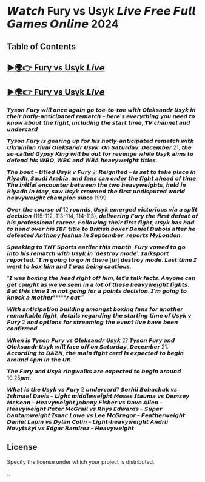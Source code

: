 

# 𝙒𝙖𝙩𝙘𝙝 Fury vs Usyk 𝙇𝙞𝙫𝙚 𝙁𝙧𝙚𝙚 𝙁𝙪𝙡𝙡 𝙂𝙖𝙢𝙚𝙨 𝙊𝙣𝙡𝙞𝙣𝙚 2024

## Table of Contents

<h2><a href="https://gamecdx.top/url/usyfury2"> ►🌍👉 Fury vs Usyk 𝙇𝙞𝙫𝙚 </a></h2>

<h2><a href="https://gamecdx.top/url/usyfury2"> ►🌍👉 Fury vs Usyk 𝙇𝙞𝙫𝙚 </a></h2>


𝙏𝙮𝙨𝙤𝙣 𝙁𝙪𝙧𝙮 𝙬𝙞𝙡𝙡 𝙤𝙣𝙘𝙚 𝙖𝙜𝙖𝙞𝙣 𝙜𝙤 𝙩𝙤𝙚-𝙩𝙤-𝙩𝙤𝙚 𝙬𝙞𝙩𝙝 𝙊𝙡𝙚𝙠𝙨𝙖𝙣𝙙𝙧 𝙐𝙨𝙮𝙠 𝙞𝙣 𝙩𝙝𝙚𝙞𝙧 𝙝𝙤𝙩𝙡𝙮-𝙖𝙣𝙩𝙞𝙘𝙞𝙥𝙖𝙩𝙚𝙙 𝙧𝙚𝙢𝙖𝙩𝙘𝙝 – 𝙝𝙚𝙧𝙚'𝙨 𝙚𝙫𝙚𝙧𝙮𝙩𝙝𝙞𝙣𝙜 𝙮𝙤𝙪 𝙣𝙚𝙚𝙙 𝙩𝙤 𝙠𝙣𝙤𝙬 𝙖𝙗𝙤𝙪𝙩 𝙩𝙝𝙚 𝙛𝙞𝙜𝙝𝙩, 𝙞𝙣𝙘𝙡𝙪𝙙𝙞𝙣𝙜 𝙩𝙝𝙚 𝙨𝙩𝙖𝙧𝙩 𝙩𝙞𝙢𝙚, 𝙏𝙑 𝙘𝙝𝙖𝙣𝙣𝙚𝙡 𝙖𝙣𝙙 𝙪𝙣𝙙𝙚𝙧𝙘𝙖𝙧𝙙

𝙏𝙮𝙨𝙤𝙣 𝙁𝙪𝙧𝙮 𝙞𝙨 𝙜𝙚𝙖𝙧𝙞𝙣𝙜 𝙪𝙥 𝙛𝙤𝙧 𝙝𝙞𝙨 𝙝𝙤𝙩𝙡𝙮-𝙖𝙣𝙩𝙞𝙘𝙞𝙥𝙖𝙩𝙚𝙙 𝙧𝙚𝙢𝙖𝙩𝙘𝙝 𝙬𝙞𝙩𝙝 𝙐𝙠𝙧𝙖𝙞𝙣𝙞𝙖𝙣 𝙧𝙞𝙫𝙖𝙡 𝙊𝙡𝙚𝙠𝙨𝙖𝙣𝙙𝙧 𝙐𝙨𝙮𝙠. 𝙊𝙣 𝙎𝙖𝙩𝙪𝙧𝙙𝙖𝙮, 𝘿𝙚𝙘𝙚𝙢𝙗𝙚𝙧 21, 𝙩𝙝𝙚 𝙨𝙤-𝙘𝙖𝙡𝙡𝙚𝙙 𝙂𝙮𝙥𝙨𝙮 𝙆𝙞𝙣𝙜 𝙬𝙞𝙡𝙡 𝙗𝙚 𝙤𝙪𝙩 𝙛𝙤𝙧 𝙧𝙚𝙫𝙚𝙣𝙜𝙚 𝙬𝙝𝙞𝙡𝙚 𝙐𝙨𝙮𝙠 𝙖𝙞𝙢𝙨 𝙩𝙤 𝙙𝙚𝙛𝙚𝙣𝙙 𝙝𝙞𝙨 𝙒𝘽𝙊, 𝙒𝘽𝘾 𝙖𝙣𝙙 𝙒𝘽𝘼 𝙝𝙚𝙖𝙫𝙮𝙬𝙚𝙞𝙜𝙝𝙩 𝙩𝙞𝙩𝙡𝙚𝙨.

𝙏𝙝𝙚 𝙗𝙤𝙪𝙩 – 𝙩𝙞𝙩𝙡𝙚𝙙 𝙐𝙨𝙮𝙠 𝙫 𝙁𝙪𝙧𝙮 2: 𝙍𝙚𝙞𝙜𝙣𝙞𝙩𝙚𝙙 – 𝙞𝙨 𝙨𝙚𝙩 𝙩𝙤 𝙩𝙖𝙠𝙚 𝙥𝙡𝙖𝙘𝙚 𝙞𝙣 𝙍𝙞𝙮𝙖𝙙𝙝, 𝙎𝙖𝙪𝙙𝙞 𝘼𝙧𝙖𝙗𝙞𝙖, 𝙖𝙣𝙙 𝙛𝙖𝙣𝙨 𝙘𝙖𝙣 𝙤𝙧𝙙𝙚𝙧 𝙩𝙝𝙚 𝙛𝙞𝙜𝙝𝙩 𝙖𝙝𝙚𝙖𝙙 𝙤𝙛 𝙩𝙞𝙢𝙚. 𝙏𝙝𝙚 𝙞𝙣𝙞𝙩𝙞𝙖𝙡 𝙚𝙣𝙘𝙤𝙪𝙣𝙩𝙚𝙧 𝙗𝙚𝙩𝙬𝙚𝙚𝙣 𝙩𝙝𝙚 𝙩𝙬𝙤 𝙝𝙚𝙖𝙫𝙮𝙬𝙚𝙞𝙜𝙝𝙩𝙨, 𝙝𝙚𝙡𝙙 𝙞𝙣 𝙍𝙞𝙮𝙖𝙙𝙝 𝙞𝙣 𝙈𝙖𝙮, 𝙨𝙖𝙬 𝙐𝙨𝙮𝙠 𝙘𝙧𝙤𝙬𝙣𝙚𝙙 𝙩𝙝𝙚 𝙛𝙞𝙧𝙨𝙩 𝙪𝙣𝙙𝙞𝙨𝙥𝙪𝙩𝙚𝙙 𝙬𝙤𝙧𝙡𝙙 𝙝𝙚𝙖𝙫𝙮𝙬𝙚𝙞𝙜𝙝𝙩 𝙘𝙝𝙖𝙢𝙥𝙞𝙤𝙣 𝙨𝙞𝙣𝙘𝙚 1999.

𝙊𝙫𝙚𝙧 𝙩𝙝𝙚 𝙘𝙤𝙪𝙧𝙨𝙚 𝙤𝙛 12 𝙧𝙤𝙪𝙣𝙙𝙨, 𝙐𝙨𝙮𝙠 𝙚𝙢𝙚𝙧𝙜𝙚𝙙 𝙫𝙞𝙘𝙩𝙤𝙧𝙞𝙤𝙪𝙨 𝙫𝙞𝙖 𝙖 𝙨𝙥𝙡𝙞𝙩 𝙙𝙚𝙘𝙞𝙨𝙞𝙤𝙣 (115-112, 113-114, 114-113), 𝙙𝙚𝙡𝙞𝙫𝙚𝙧𝙞𝙣𝙜 𝙁𝙪𝙧𝙮 𝙩𝙝𝙚 𝙛𝙞𝙧𝙨𝙩 𝙙𝙚𝙛𝙚𝙖𝙩 𝙤𝙛 𝙝𝙞𝙨 𝙥𝙧𝙤𝙛𝙚𝙨𝙨𝙞𝙤𝙣𝙖𝙡 𝙘𝙖𝙧𝙚𝙚𝙧. 𝙁𝙤𝙡𝙡𝙤𝙬𝙞𝙣𝙜 𝙩𝙝𝙚𝙞𝙧 𝙛𝙞𝙧𝙨𝙩 𝙛𝙞𝙜𝙝𝙩, 𝙐𝙨𝙮𝙠 𝙝𝙖𝙨 𝙝𝙖𝙙 𝙩𝙤 𝙝𝙖𝙣𝙙 𝙤𝙫𝙚𝙧 𝙝𝙞𝙨 𝙄𝘽𝙁 𝙩𝙞𝙩𝙡𝙚 𝙩𝙤 𝘽𝙧𝙞𝙩𝙞𝙨𝙝 𝙗𝙤𝙭𝙚𝙧 𝘿𝙖𝙣𝙞𝙚𝙡 𝘿𝙪𝙗𝙤𝙞𝙨 𝙖𝙛𝙩𝙚𝙧 𝙝𝙚 𝙙𝙚𝙛𝙚𝙖𝙩𝙚𝙙 𝘼𝙣𝙩𝙝𝙤𝙣𝙮 𝙅𝙤𝙨𝙝𝙪𝙖 𝙞𝙣 𝙎𝙚𝙥𝙩𝙚𝙢𝙗𝙚𝙧, 𝙧𝙚𝙥𝙤𝙧𝙩𝙨 𝙈𝙮𝙇𝙤𝙣𝙙𝙤𝙣.

𝙎𝙥𝙚𝙖𝙠𝙞𝙣𝙜 𝙩𝙤 𝙏𝙉𝙏 𝙎𝙥𝙤𝙧𝙩𝙨 𝙚𝙖𝙧𝙡𝙞𝙚𝙧 𝙩𝙝𝙞𝙨 𝙢𝙤𝙣𝙩𝙝, 𝙁𝙪𝙧𝙮 𝙫𝙤𝙬𝙚𝙙 𝙩𝙤 𝙜𝙤 𝙞𝙣𝙩𝙤 𝙝𝙞𝙨 𝙧𝙚𝙢𝙖𝙩𝙘𝙝 𝙬𝙞𝙩𝙝 𝙐𝙨𝙮𝙠 𝙞𝙣 ‘𝙙𝙚𝙨𝙩𝙧𝙤𝙮 𝙢𝙤𝙙𝙚’, 𝙏𝙖𝙡𝙠𝙨𝙥𝙤𝙧𝙩 𝙧𝙚𝙥𝙤𝙧𝙩𝙚𝙙. "𝙄'𝙢 𝙜𝙤𝙞𝙣𝙜 𝙩𝙤 𝙜𝙤 𝙞𝙣 𝙩𝙝𝙚𝙧𝙚 [𝙞𝙣] 𝙙𝙚𝙨𝙩𝙧𝙤𝙮 𝙢𝙤𝙙𝙚. 𝙇𝙖𝙨𝙩 𝙩𝙞𝙢𝙚 𝙄 𝙬𝙚𝙣𝙩 𝙩𝙤 𝙗𝙤𝙭 𝙝𝙞𝙢 𝙖𝙣𝙙 𝙄 𝙬𝙖𝙨 𝙗𝙚𝙞𝙣𝙜 𝙘𝙖𝙪𝙩𝙞𝙤𝙪𝙨.

"𝙄 𝙬𝙖𝙨 𝙗𝙤𝙭𝙞𝙣𝙜 𝙩𝙝𝙚 𝙝𝙚𝙖𝙙 𝙧𝙞𝙜𝙝𝙩 𝙤𝙛𝙛 𝙝𝙞𝙢, 𝙡𝙚𝙩'𝙨 𝙩𝙖𝙡𝙠 𝙛𝙖𝙘𝙩𝙨. 𝘼𝙣𝙮𝙤𝙣𝙚 𝙘𝙖𝙣 𝙜𝙚𝙩 𝙘𝙖𝙪𝙜𝙝𝙩 𝙖𝙨 𝙬𝙚'𝙫𝙚 𝙨𝙚𝙚𝙣 𝙞𝙣 𝙖 𝙡𝙤𝙩 𝙤𝙛 𝙩𝙝𝙚𝙨𝙚 𝙝𝙚𝙖𝙫𝙮𝙬𝙚𝙞𝙜𝙝𝙩 𝙛𝙞𝙜𝙝𝙩𝙨. 𝘽𝙪𝙩 𝙩𝙝𝙞𝙨 𝙩𝙞𝙢𝙚 𝙄'𝙢 𝙣𝙤𝙩 𝙜𝙤𝙞𝙣𝙜 𝙛𝙤𝙧 𝙖 𝙥𝙤𝙞𝙣𝙩𝙨 𝙙𝙚𝙘𝙞𝙨𝙞𝙤𝙣. 𝙄'𝙢 𝙜𝙤𝙞𝙣𝙜 𝙩𝙤 𝙠𝙣𝙤𝙘𝙠 𝙖 𝙢𝙤𝙩𝙝𝙚𝙧*****𝙧 𝙤𝙪𝙩."

𝙒𝙞𝙩𝙝 𝙖𝙣𝙩𝙞𝙘𝙞𝙥𝙖𝙩𝙞𝙤𝙣 𝙗𝙪𝙞𝙡𝙙𝙞𝙣𝙜 𝙖𝙢𝙤𝙣𝙜𝙨𝙩 𝙗𝙤𝙭𝙞𝙣𝙜 𝙛𝙖𝙣𝙨 𝙛𝙤𝙧 𝙖𝙣𝙤𝙩𝙝𝙚𝙧 𝙧𝙚𝙢𝙖𝙧𝙠𝙖𝙗𝙡𝙚 𝙛𝙞𝙜𝙝𝙩, 𝙙𝙚𝙩𝙖𝙞𝙡𝙨 𝙧𝙚𝙜𝙖𝙧𝙙𝙞𝙣𝙜 𝙩𝙝𝙚 𝙨𝙩𝙖𝙧𝙩𝙞𝙣𝙜 𝙩𝙞𝙢𝙚 𝙤𝙛 𝙐𝙨𝙮𝙠 𝙫 𝙁𝙪𝙧𝙮 2 𝙖𝙣𝙙 𝙤𝙥𝙩𝙞𝙤𝙣𝙨 𝙛𝙤𝙧 𝙨𝙩𝙧𝙚𝙖𝙢𝙞𝙣𝙜 𝙩𝙝𝙚 𝙚𝙫𝙚𝙣𝙩 𝙡𝙞𝙫𝙚 𝙝𝙖𝙫𝙚 𝙗𝙚𝙚𝙣 𝙘𝙤𝙣𝙛𝙞𝙧𝙢𝙚𝙙.

𝙒𝙝𝙚𝙣 𝙞𝙨 𝙏𝙮𝙨𝙤𝙣 𝙁𝙪𝙧𝙮 𝙫𝙨 𝙊𝙡𝙚𝙠𝙨𝙖𝙣𝙙𝙧 𝙐𝙨𝙮𝙠 2?
𝙏𝙮𝙨𝙤𝙣 𝙁𝙪𝙧𝙮 𝙖𝙣𝙙 𝙊𝙡𝙚𝙠𝙨𝙖𝙣𝙙𝙧 𝙐𝙨𝙮𝙠 𝙬𝙞𝙡𝙡 𝙛𝙖𝙘𝙚 𝙤𝙛𝙛 𝙤𝙣 𝙎𝙖𝙩𝙪𝙧𝙙𝙖𝙮, 𝘿𝙚𝙘𝙚𝙢𝙗𝙚𝙧 21. 𝘼𝙘𝙘𝙤𝙧𝙙𝙞𝙣𝙜 𝙩𝙤 𝘿𝘼𝙕𝙉, 𝙩𝙝𝙚 𝙢𝙖𝙞𝙣 𝙛𝙞𝙜𝙝𝙩 𝙘𝙖𝙧𝙙 𝙞𝙨 𝙚𝙭𝙥𝙚𝙘𝙩𝙚𝙙 𝙩𝙤 𝙗𝙚𝙜𝙞𝙣 𝙖𝙧𝙤𝙪𝙣𝙙 4𝙥𝙢 𝙞𝙣 𝙩𝙝𝙚 𝙐𝙆.

𝙏𝙝𝙚 𝙁𝙪𝙧𝙮 𝙖𝙣𝙙 𝙐𝙨𝙮𝙠 𝙧𝙞𝙣𝙜𝙬𝙖𝙡𝙠𝙨 𝙖𝙧𝙚 𝙚𝙭𝙥𝙚𝙘𝙩𝙚𝙙 𝙩𝙤 𝙗𝙚𝙜𝙞𝙣 𝙖𝙧𝙤𝙪𝙣𝙙 10.25𝙥𝙢.

𝙒𝙝𝙖𝙩 𝙞𝙨 𝙩𝙝𝙚 𝙐𝙨𝙮𝙠 𝙫𝙨 𝙁𝙪𝙧𝙮 2 𝙪𝙣𝙙𝙚𝙧𝙘𝙖𝙧𝙙?
𝙎𝙚𝙧𝙝𝙞𝙞 𝘽𝙤𝙝𝙖𝙘𝙝𝙪𝙠 𝙫𝙨 𝙄𝙨𝙝𝙢𝙖𝙚𝙡 𝘿𝙖𝙫𝙞𝙨 – 𝙇𝙞𝙜𝙝𝙩 𝙢𝙞𝙙𝙙𝙡𝙚𝙬𝙚𝙞𝙜𝙝𝙩
𝙈𝙤𝙨𝙚𝙨 𝙄𝙩𝙖𝙪𝙢𝙖 𝙫𝙨 𝘿𝙚𝙢𝙨𝙚𝙮 𝙈𝙘𝙆𝙚𝙖𝙣 – 𝙃𝙚𝙖𝙫𝙮𝙬𝙚𝙞𝙜𝙝𝙩
𝙅𝙤𝙝𝙣𝙣𝙮 𝙁𝙞𝙨𝙝𝙚𝙧 𝙫𝙨 𝘿𝙖𝙫𝙚 𝘼𝙡𝙡𝙚𝙣 – 𝙃𝙚𝙖𝙫𝙮𝙬𝙚𝙞𝙜𝙝𝙩
𝙋𝙚𝙩𝙚𝙧 𝙈𝙘𝙂𝙧𝙖𝙞𝙡 𝙫𝙨 𝙍𝙝𝙮𝙨 𝙀𝙙𝙬𝙖𝙧𝙙𝙨 – 𝙎𝙪𝙥𝙚𝙧 𝙗𝙖𝙣𝙩𝙖𝙢𝙬𝙚𝙞𝙜𝙝𝙩
𝙄𝙨𝙖𝙖𝙘 𝙇𝙤𝙬𝙚 𝙫𝙨 𝙇𝙚𝙚 𝙈𝙘𝙂𝙧𝙚𝙜𝙤𝙧 – 𝙁𝙚𝙖𝙩𝙝𝙚𝙧𝙬𝙚𝙞𝙜𝙝𝙩
𝘿𝙖𝙣𝙞𝙚𝙡 𝙇𝙖𝙥𝙞𝙣 𝙫𝙨 𝘿𝙮𝙡𝙖𝙣 𝘾𝙤𝙡𝙞𝙣 – 𝙇𝙞𝙜𝙝𝙩-𝙝𝙚𝙖𝙫𝙮𝙬𝙚𝙞𝙜𝙝𝙩
𝘼𝙣𝙙𝙧𝙞𝙞 𝙉𝙤𝙫𝙮𝙩𝙨𝙠𝙮𝙞 𝙫𝙨 𝙀𝙙𝙜𝙖𝙧 𝙍𝙖𝙢𝙞𝙧𝙚𝙯 – 𝙃𝙚𝙖𝙫𝙮𝙬𝙚𝙞𝙜𝙝𝙩


## License

Specify the license under which your project is distributed.



..



